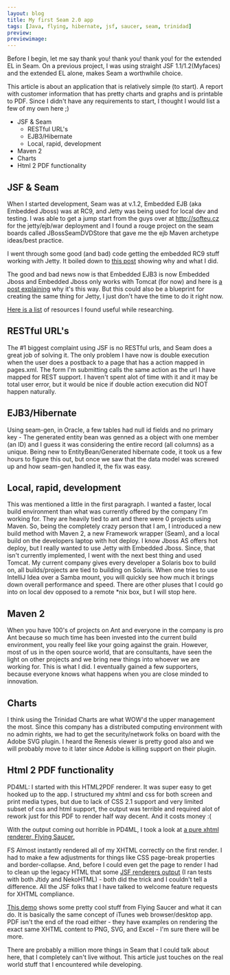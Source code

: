 ```yaml
---
layout: blog
title: My first Seam 2.0 app
tags: [Java, flying, hibernate, jsf, saucer, seam, trinidad]
preview:
previewimage:
---
```


<p>Before I begin, let me say thank you! thank you! thank you! for the extended EL in Seam. On a previous project, I was using straight JSF 1.1/1.2(Myfaces) and the extended EL alone, makes Seam a worthwhile choice.</p> 

<p>This article is about an application that is relatively simple (to start). A report with customer information that has pretty charts and graphs and is printable to PDF. Since I didn't have any requirements to start, I thought I would list a few of my own here ;)</p> 
<ul> 
<li>JSF &amp; Seam 
<ul> 
<li>RESTful URL's</li> 
<li>EJB3/Hibernate</li> 
<li>Local, rapid, development</li> 
</ul> 
</li> 
<li>Maven 2</li> 
<li>Charts</li> 
<li>Html 2 PDF functionality</li> 
</ul> 

<h2>JSF &amp; Seam </h2> 
<p>When I started development, Seam was at v.1.2, Embedded EJB (aka Embedded Jboss) was at RC9, and Jetty was being used for local dev and testing. I was able to get a jump start from the guys over at <a href="http://software.softeu.cz/archetypes/seam/">http://softeu.cz</a> for the jetty/ejb/war deployment and I found a rouge project on the seam boards called JBossSeamDVDStore that gave me the ejb Maven archetype ideas/best practice. </p> 

<p>I went through some good (and bad) code getting the embedded RC9 stuff working with Jetty. It boiled down to <a href="http://www.jboss.com/index.html?module=bb&op=viewtopic&t=110555">this post</a> showing why and what I did.</p> 

<p>The good and bad news now is that Embedded EJB3 is now Embedded Jboss and Embedded Jboss only works with Tomcat (for now) and here is <a href="http://wiki.jboss.org/wiki/Wiki.jsp?page=WhatRefactoringsWereDoneToEnableEmbeddedJBoss">a post explaining</a> why it's this way. But this could also be a blueprint for creating the same thing for Jetty, I just don't have the time to do it right now.</p> 

<p><a href="http://www.google.com/notebook/public/09243180899526162200/BDRKQSgoQ77rF_7Yi">Here is a list</a> of resources I found useful while researching.<p> 

<h2>RESTful URL's</h2> 
<p>The #1 biggest complaint using JSF is no RESTful urls, and Seam does a great job of solving it. The only problem I have now is double execution when the user does a postback to a page that has a action mapped in pages.xml. The form I'm submitting calls the same action as the url I have mapped for REST support. I haven't spent alot of time with it and it may be total user error, but it would be nice if double action execution did NOT happen naturally.</p> 

<h2>EJB3/Hibernate</h2> 
<p>Using seam-gen, in Oracle, a few tables had null id fields and no primary key - The generated entity bean was genned as a object with one member (an ID) and I guess it was considering the entire record (all columns) as a unique. Being new to EntityBean/Generated hibernate code, it took us a few hours to figure this out, but once we saw that the data model was screwed up and how seam-gen handled it, the fix was easy.</p> 

<h2>Local, rapid, development</h2> 
<p>This was mentioned a little in the first paragraph. I wanted a faster, local build environment than what was currently offered by the company I'm working for. They are heavily tied to ant and there were 0 projects using Maven. So, being the completely crazy person that I am, I introduced a new build method with Maven 2, a new Framework wrapper (Seam), and a local build on the developers laptop with hot deploy. I know Jboss AS offers hot deploy, but I really wanted to use Jetty with Embedded Jboss. Since, that isn't currently implemented, I went with the next best thing and used Tomcat. My current company gives every developer a Solaris box to build on, all builds/projects are tied to building on Solaris. When one tries to use IntelliJ Idea over a Samba mount, you will quickly see how much it brings down overall performance and speed. There are other pluses that I could go into on local dev opposed to a remote *nix box, but I will stop here.</p> 

<h2>Maven 2</h2> 
<p>When you have 100's of projects on Ant and everyone in the company is pro Ant because so much time has been invested into the current build environment, you really feel like your going against the grain. However, most of us in the open source world, that are consultants, have seen the light on other projects and we bring new things into whoever we are working for. This is what I did. I eventually gained a few supporters, because everyone knows what happens when you are close minded to innovation.</p> 

<h2>Charts</h2> 
<p>I think using the Trinidad Charts are what WOW'd the upper management the most. Since this company has a distributed computing environment with no admin rights, we had to get the security/network folks on board with the Adobe SVG plugin. I heard the Renesis viewer is pretty good also and we will probably move to it later since Adobe is killing support on their plugin.</p> 

<h2>Html 2 PDF functionality</h2> 
<p> 
PD4ML: I started with this HTML2PDF renderer. It was super easy to get hooked up to the app. I structured my xhtml and css for both screen and print media types, but due to lack of CSS 2.1 support and very limited subset of css and html support, the output was terrible and required alot of rework just for this PDF to render half way decent. And it costs money :( 
</p> 
<p> With the output coming out horrible in PD4ML, I took a look at <a href="https://xhtmlrenderer.dev.java.net/r7/feature-list.html">a pure xhtml renderer, Flying Saucer. </a></p> 
<p>FS Almost instantly rendered all of my XHTML correctly on the first render. I had to make a few adjustments for things like CSS page-break properties and border-collapse. And, before I could even get the page to render I had to clean up the legacy HTML that some <a href="https://issues.apache.org/jira/browse/TRINIDAD-111">JSF renderers output</a> (I ran tests with both Jtidy and NekoHTML) - both did the trick and I couldn't tell a difference. All the JSF folks that I have talked to welcome feature requests for XHTML compliance. 
</p> 
<p> 
<a href="http://www.pdoubleya.com/projects/flyingsaucer/demo/r7/browser/browser_demo.jnlp">This demo</a> shows some pretty cool stuff from Flying Saucer and what it can do. It is basically the same concept of iTunes web browser/desktop app. PDF isn't the end of the road either - they have examples on rendering the exact same XHTML content to PNG, SVG, and Excel - I'm sure there will be more. 
</p> 
<p>There are probably a million more things in Seam that I could talk about here, that I completely can't live without. This article just touches on the real world stuff that I encountered while developing. </p>
